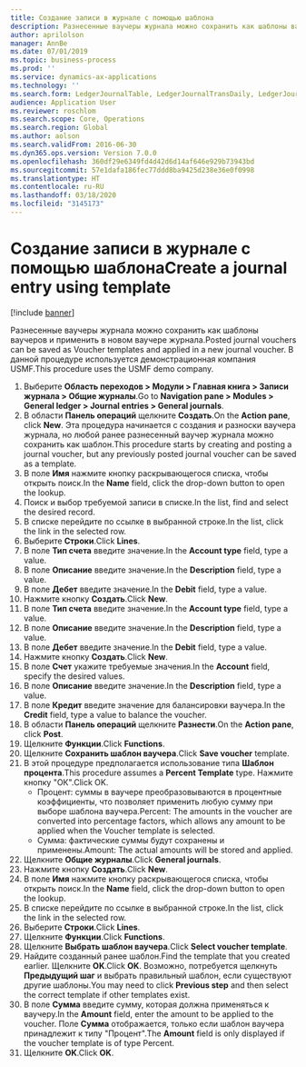 ```yaml
---
title: Создание записи в журнале с помощью шаблона
description: Разнесенные ваучеры журнала можно сохранить как шаблоны ваучеров и применить в новом ваучере журнала.
author: aprilolson
manager: AnnBe
ms.date: 07/01/2019
ms.topic: business-process
ms.prod: ''
ms.service: dynamics-ax-applications
ms.technology: ''
ms.search.form: LedgerJournalTable, LedgerJournalTransDaily, LedgerJournalTransVoucherTemplate
audience: Application User
ms.reviewer: roschlom
ms.search.scope: Core, Operations
ms.search.region: Global
ms.author: aolson
ms.search.validFrom: 2016-06-30
ms.dyn365.ops.version: Version 7.0.0
ms.openlocfilehash: 360df29e6349fd4d42d6d14af646e929b73943bd
ms.sourcegitcommit: 57e1dafa186fec77ddd8ba9425d238e36e0f0998
ms.translationtype: HT
ms.contentlocale: ru-RU
ms.lasthandoff: 03/18/2020
ms.locfileid: "3145173"
---
```

# <a name="create-a-journal-entry-using-template"></a><span data-ttu-id="e7332-103">Создание записи в журнале с помощью шаблона</span><span class="sxs-lookup"><span data-stu-id="e7332-103">Create a journal entry using template</span></span>

[!include [banner](../../includes/banner.md)]

<span data-ttu-id="e7332-104">Разнесенные ваучеры журнала можно сохранить как шаблоны ваучеров и применить в новом ваучере журнала.</span><span class="sxs-lookup"><span data-stu-id="e7332-104">Posted journal vouchers can be saved as Voucher templates and applied in a new journal voucher.</span></span> <span data-ttu-id="e7332-105">В данной процедуре используется демонстрационная компания USMF.</span><span class="sxs-lookup"><span data-stu-id="e7332-105">This procedure uses the USMF demo company.</span></span>

1. <span data-ttu-id="e7332-106">Выберите **Область переходов > Модули > Главная книга > Записи журнала > Общие журналы**.</span><span class="sxs-lookup"><span data-stu-id="e7332-106">Go to **Navigation pane > Modules > General ledger > Journal entries > General journals**.</span></span>
2. <span data-ttu-id="e7332-107">В области **Панель операций** щелкните **Создать**.</span><span class="sxs-lookup"><span data-stu-id="e7332-107">On the **Action pane**, click **New**.</span></span> <span data-ttu-id="e7332-108">Эта процедура начинается с создания и разноски ваучера журнала, но любой ранее разнесенный ваучер журнала можно сохранить как шаблон.</span><span class="sxs-lookup"><span data-stu-id="e7332-108">This procedure starts by creating and posting a journal voucher, but any previously posted journal voucher can be saved as a template.</span></span>  
3. <span data-ttu-id="e7332-109">В поле **Имя** нажмите кнопку раскрывающегося списка, чтобы открыть поиск.</span><span class="sxs-lookup"><span data-stu-id="e7332-109">In the **Name** field, click the drop-down button to open the lookup.</span></span>
4. <span data-ttu-id="e7332-110">Поиск и выбор требуемой записи в списке.</span><span class="sxs-lookup"><span data-stu-id="e7332-110">In the list, find and select the desired record.</span></span>
5. <span data-ttu-id="e7332-111">В списке перейдите по ссылке в выбранной строке.</span><span class="sxs-lookup"><span data-stu-id="e7332-111">In the list, click the link in the selected row.</span></span>
6. <span data-ttu-id="e7332-112">Выберите **Строки**.</span><span class="sxs-lookup"><span data-stu-id="e7332-112">Click **Lines**.</span></span>
7. <span data-ttu-id="e7332-113">В поле **Тип счета** введите значение.</span><span class="sxs-lookup"><span data-stu-id="e7332-113">In the **Account type** field, type a value.</span></span>
8. <span data-ttu-id="e7332-114">В поле **Описание** введите значение.</span><span class="sxs-lookup"><span data-stu-id="e7332-114">In the **Description** field, type a value.</span></span>
9. <span data-ttu-id="e7332-115">В поле **Дебет** введите значение.</span><span class="sxs-lookup"><span data-stu-id="e7332-115">In the **Debit** field, type a value.</span></span>
10. <span data-ttu-id="e7332-116">Нажмите кнопку **Создать**.</span><span class="sxs-lookup"><span data-stu-id="e7332-116">Click **New**.</span></span>
11. <span data-ttu-id="e7332-117">В поле **Тип счета** введите значение.</span><span class="sxs-lookup"><span data-stu-id="e7332-117">In the **Account type** field, type a value.</span></span>
12. <span data-ttu-id="e7332-118">В поле **Описание** введите значение.</span><span class="sxs-lookup"><span data-stu-id="e7332-118">In the **Description** field, type a value.</span></span>
13. <span data-ttu-id="e7332-119">В поле **Дебет** введите значение.</span><span class="sxs-lookup"><span data-stu-id="e7332-119">In the **Debit** field, type a value.</span></span>
14. <span data-ttu-id="e7332-120">Нажмите кнопку **Создать**.</span><span class="sxs-lookup"><span data-stu-id="e7332-120">Click **New**.</span></span>
14. <span data-ttu-id="e7332-121">В поле **Счет** укажите требуемые значения.</span><span class="sxs-lookup"><span data-stu-id="e7332-121">In the **Account** field, specify the desired values.</span></span>
15. <span data-ttu-id="e7332-122">В поле **Описание** введите значение.</span><span class="sxs-lookup"><span data-stu-id="e7332-122">In the **Description** field, type a value.</span></span>
16. <span data-ttu-id="e7332-123">В поле **Кредит** введите значение для балансировки ваучера.</span><span class="sxs-lookup"><span data-stu-id="e7332-123">In the **Credit** field, type a value to balance the voucher.</span></span>
17. <span data-ttu-id="e7332-124">В области **Панель операций** щелкните **Разнести**.</span><span class="sxs-lookup"><span data-stu-id="e7332-124">On the **Action pane**, click **Post**.</span></span>
18. <span data-ttu-id="e7332-125">Щелкните **Функции**.</span><span class="sxs-lookup"><span data-stu-id="e7332-125">Click **Functions**.</span></span>
19. <span data-ttu-id="e7332-126">Щелкните **Сохранить шаблон ваучера**.</span><span class="sxs-lookup"><span data-stu-id="e7332-126">Click **Save voucher** template.</span></span>
20. <span data-ttu-id="e7332-127">В этой процедуре предполагается использование типа **Шаблон процента**.</span><span class="sxs-lookup"><span data-stu-id="e7332-127">This procedure assumes a **Percent Template** type.</span></span> <span data-ttu-id="e7332-128">Нажмите кнопку "OК".</span><span class="sxs-lookup"><span data-stu-id="e7332-128">Click OK.</span></span>
    - <span data-ttu-id="e7332-129">Процент: суммы в ваучере преобразовываются в процентные коэффициенты, что позволяет применить любую сумму при выборе шаблона ваучера.</span><span class="sxs-lookup"><span data-stu-id="e7332-129">Percent: The amounts in the voucher are converted into percentage factors, which allows any amount to be applied when the Voucher template is selected.</span></span>
    - <span data-ttu-id="e7332-130">Сумма: фактические суммы будут сохранены и применены.</span><span class="sxs-lookup"><span data-stu-id="e7332-130">Amount: The actual amounts will be stored and applied.</span></span>  
21. <span data-ttu-id="e7332-131">Щелкните **Общие журналы**.</span><span class="sxs-lookup"><span data-stu-id="e7332-131">Click **General journals**.</span></span>
22. <span data-ttu-id="e7332-132">Нажмите кнопку **Создать**.</span><span class="sxs-lookup"><span data-stu-id="e7332-132">Click **New**.</span></span>
23. <span data-ttu-id="e7332-133">В поле **Имя** нажмите кнопку раскрывающегося списка, чтобы открыть поиск.</span><span class="sxs-lookup"><span data-stu-id="e7332-133">In the **Name** field, click the drop-down button to open the lookup.</span></span>
24. <span data-ttu-id="e7332-134">В списке перейдите по ссылке в выбранной строке.</span><span class="sxs-lookup"><span data-stu-id="e7332-134">In the list, click the link in the selected row.</span></span>
25. <span data-ttu-id="e7332-135">Выберите **Строки**.</span><span class="sxs-lookup"><span data-stu-id="e7332-135">Click **Lines**.</span></span>
26. <span data-ttu-id="e7332-136">Щелкните **Функции**.</span><span class="sxs-lookup"><span data-stu-id="e7332-136">Click **Functions**.</span></span>
27. <span data-ttu-id="e7332-137">Щелкните **Выбрать шаблон ваучера**.</span><span class="sxs-lookup"><span data-stu-id="e7332-137">Click **Select voucher template**.</span></span>
28. <span data-ttu-id="e7332-138">Найдите созданный ранее шаблон.</span><span class="sxs-lookup"><span data-stu-id="e7332-138">Find the template that you created earlier.</span></span> <span data-ttu-id="e7332-139">Щелкните **OK**.</span><span class="sxs-lookup"><span data-stu-id="e7332-139">Click **OK**.</span></span> <span data-ttu-id="e7332-140">Возможно, потребуется щелкнуть **Предыдущий шаг** и выбрать правильный шаблон, если существуют другие шаблоны.</span><span class="sxs-lookup"><span data-stu-id="e7332-140">You may need to click **Previous step** and then select the correct template if other templates exist.</span></span>  
29. <span data-ttu-id="e7332-141">В поле **Сумма** введите сумму, которая должна применяться к ваучеру.</span><span class="sxs-lookup"><span data-stu-id="e7332-141">In the **Amount** field, enter the amount to be applied to the voucher.</span></span> <span data-ttu-id="e7332-142">Поле **Сумма** отображается, только если шаблон ваучера принадлежит к типу "Процент".</span><span class="sxs-lookup"><span data-stu-id="e7332-142">The **Amount** field is only displayed if the voucher template is of type Percent.</span></span>  
30. <span data-ttu-id="e7332-143">Щелкните **OK**.</span><span class="sxs-lookup"><span data-stu-id="e7332-143">Click **OK**.</span></span>

